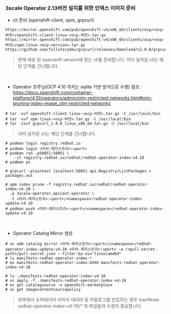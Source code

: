 ### 3scale Operator 2.13버전 설치를 위한 인덱스 이미지 준비
* cli 준비 (openshift-client, opm, grpcurl)
```
https://mirror.openshift.com/pub/openshift-v4/x86_64/clients/ocp/<ocp-버전>/openshift-client-linux-<ocp-버전>.tar.gz
https://mirror.openshift.com/pub/openshift-v4/x86_64/clients/ocp/<ocp-버전>/opm-linux-<ocp-version>.tar.gz
https://github.com/fullstorydev/grpcurl/releases/download/v1.8.0/grpcurl_1.8.0_linux_x86_64.tar.gz
```
  
> 현재 배포 된 openshift version에 맞는 cli를 준비합니다.
> 이미 설치된 cli는 해당 단계를 건너뜁니다.

<br/>

* Operator 프루닝(OCP 4.10 까지는 sqlite 기반 방식으로 수행)
  참조 : https://docs.openshift.com/container-platform/4.10/operators/admin/olm-restricted-networks.html#olm-pruning-index-image_olm-restricted-networks
```
# tar -xvf openshift-client-linux-<ocp-버전>.tar.gz -C /usr/local/bin
# tar -xvf opm-linux-<ocp-버전>.tar.gz -C /usr/local/bin
# tar -zxvf grpcurl_1.8.0_linux_x86_64.tar.gz -C /usr/local/bin
```

> 이미 설치된 cli는 해당 단계를 건너뜁니다.

```
# podman login registry.redhat.io
# podman login <미러-레지스트리>:<port>
# podman run -p50051:50051 \
    -it registry.redhat.io/redhat/redhat-operator-index:v4.10
# podman ps

# grpcurl -plaintext localhost:50051 api.Registry/ListPackages > packages.out

# opm index prune -f registry.redhat.io/redhat/redhat-operator-index:v4.10 \
  -p 3scale-operator,apicast-operator \
  -t <미러-레지스트리>:<port>/<namespace>/redhat-operator-index-update:v4.10
# podman push <미러-레지스트리>:<port>/<namespace>/redhat-operator-index-update:v4.10
```

<br/>

* Operator Catalog Mirror 생성
```
# oc adm catalog mirror <미러-레지스트리>:<port>/<namespace>/redhat-operator-index-update:v4.10 <미러-레지스트리>:<port> -a /<pull-secret-path>/pull-secret.json --filter-by-os="linux/amd64"
# ls manifests-redhat-operator-index-*
# mv manifests-redhat-operator-index-XXXX manifests-redhat-operator-index-v4-10

# ls ./manifests-redhat-operator-index-v4-10
# oc apply -f ./manifests-redhat-operator-index-v4-10
# oc get catalogsource -n openshift-marketplace
# oc get imagecontentsourcepolicy
```

> 외부에서 오퍼레이터 이미지 데이터 및 카탈로그를 반입하는 경우 manifests-redhat-operator-index-v4-10/* 의 파일들의 수정이 필요합니다.








